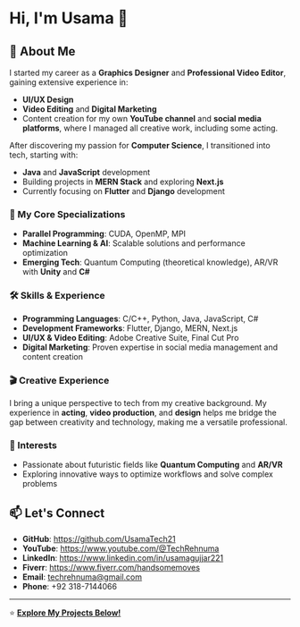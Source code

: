 # Hi, I'm Usama 👋

## 🚀 About Me
I started my career as a **Graphics Designer** and **Professional Video Editor**, gaining extensive experience in:
- **UI/UX Design**
- **Video Editing** and **Digital Marketing**
- Content creation for my own **YouTube channel** and **social media platforms**, where I managed all creative work, including some acting.

After discovering my passion for **Computer Science**, I transitioned into tech, starting with:
- **Java** and **JavaScript** development
- Building projects in **MERN Stack** and exploring **Next.js**
- Currently focusing on **Flutter** and **Django** development

### 🌟 My Core Specializations
- **Parallel Programming**: CUDA, OpenMP, MPI  
- **Machine Learning & AI**: Scalable solutions and performance optimization  
- **Emerging Tech**: Quantum Computing (theoretical knowledge), AR/VR with **Unity** and **C#**

### 🛠️ Skills & Experience
- **Programming Languages**: C/C++, Python, Java, JavaScript, C#
- **Development Frameworks**: Flutter, Django, MERN, Next.js
- **UI/UX & Video Editing**: Adobe Creative Suite, Final Cut Pro
- **Digital Marketing**: Proven expertise in social media management and content creation

### 🎬 Creative Experience
I bring a unique perspective to tech from my creative background. My experience in **acting**, **video production**, and **design** helps me bridge the gap between creativity and technology, making me a versatile professional.

### 🎯 Interests
- Passionate about futuristic fields like **Quantum Computing** and **AR/VR**
- Exploring innovative ways to optimize workflows and solve complex problems

## 📫 Let's Connect
- **GitHub**: https://github.com/UsamaTech21
- **YouTube**: https://www.youtube.com/@TechRehnuma
- **LinkedIn**: https://www.linkedin.com/in/usamagujjar221
- **Fiverr**: https://www.fiverr.com/handsomemoves
- **Email**: techrehnuma@gmail.com
- **Phone**: +92 318-7144066 

---

⭐️ **[Explore My Projects Below!](#repositories)**  
